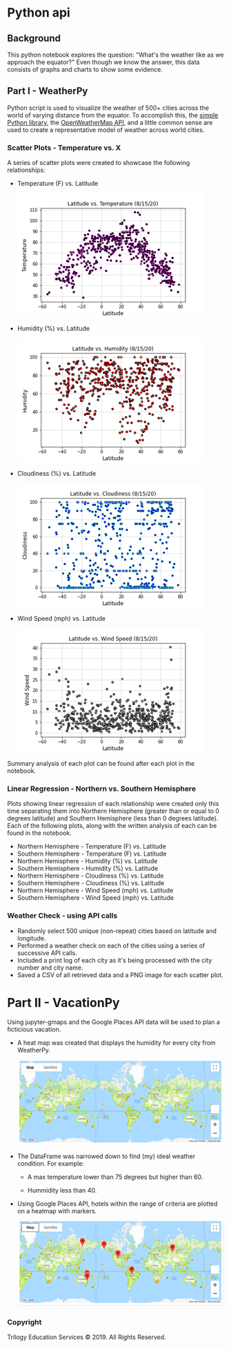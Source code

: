 # Python api

## Background

This python notebook explores the question: "What's the weather like as we approach the equator?" Even though we know the answer, this data consists of graphs and charts to show some evidence. 

## Part I - WeatherPy

Python script is used to visualize the weather of 500+ cities across the world of varying distance from the equator. To accomplish this, the [simple Python library](https://pypi.python.org/pypi/citipy), the [OpenWeatherMap API](https://openweathermap.org/api), and a little common sense are used to create a representative model of weather across world cities.

### Scatter Plots - Temperature vs. X
A series of scatter plots were created to showcase the following relationships:

* Temperature (F) vs. Latitude
  
  ![lat_temp](output_data/lat_temp.png)


* Humidity (%) vs. Latitude

  ![lat_humidity](output_data/lat_humidity.png)

* Cloudiness (%) vs. Latitude

  ![lat_cloudiness](output_data/lat_cloudiness.png)

* Wind Speed (mph) vs. Latitude

  ![lat_wind](output_data/lat_wind.png)


Summary analysis of each plot can be found after each plot in the notebook.

### Linear Regression - Northern vs. Southern Hemisphere
Plots showing linear regression of each relationship were created only this time separating them into Northern Hemisphere (greater than or equal to 0 degrees latitude) and Southern Hemisphere (less than 0 degrees latitude). Each of the following plots, along with the written analysis of each can be found in the notebook.

* Northern Hemisphere - Temperature (F) vs. Latitude
* Southern Hemisphere - Temperature (F) vs. Latitude
* Northern Hemisphere - Humidity (%) vs. Latitude
* Southern Hemisphere - Humidity (%) vs. Latitude
* Northern Hemisphere - Cloudiness (%) vs. Latitude
* Southern Hemisphere - Cloudiness (%) vs. Latitude
* Northern Hemisphere - Wind Speed (mph) vs. Latitude
* Southern Hemisphere - Wind Speed (mph) vs. Latitude


### Weather Check - using API calls
* Randomly select 500 unique (non-repeat) cities based on latitude and longitude.
* Performed a weather check on each of the cities using a series of successive API calls.
* Included a print log of each city as it's being processed with the city number and city name.
* Saved a CSV of all retrieved data and a PNG image for each scatter plot.

# Part II - VacationPy

Using jupyter-gmaps and the Google Places API data will be used to plan a ficticious vacation.

* A heat map was created that displays the humidity for every city from WeatherPy.

  ![heatmap](output_data/heatmap.PNG)

* The DataFrame was narrowed down to find (my) ideal weather condition. For example:

  * A max temperature lower than 75 degrees but higher than 60.

  * Hummidity less than 40.

* Using Google Places API, hotels within the range of criteria are plotted on a heatmap with markers.

  ![hotel_heatmap](output_data/hotel_heatmap.PNG)


### Copyright

Trilogy Education Services © 2019. All Rights Reserved.
